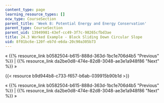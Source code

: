 ```yaml
---
content_type: page
learning_resource_types: []
ocw_type: CourseSection
parent_title: 'Week 8: Potential Energy and Energy Conservation'
parent_type: CourseSection
parent_uid: 13949981-43ef-cc49-3f7c-98265cfbd3ae
title: 24.3 Worked Example - Block Sliding Down Circular Slope
uid: 8f01bc6e-120f-eb7d-e6da-20c90a305b73
---
```


« {{% resource_link b0582504-b615-888d-363d-1bc1e706d4b5 "Previous" %}} | {{% resource_link da2be0d8-474e-82d8-3048-ae3e1a948f86 "Next" %}} »

{{< resource b9d944b8-c733-f657-b6ab-039915b90b1d >}}

« {{% resource_link b0582504-b615-888d-363d-1bc1e706d4b5 "Previous" %}} | {{% resource_link da2be0d8-474e-82d8-3048-ae3e1a948f86 "Next" %}} »
